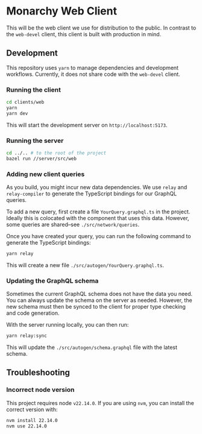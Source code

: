 # Monarchy Web Client

This will be the web client we use for distribution to the public. In contrast
to the `web-devel` client, this client is built with production in mind.


## Development

This repository uses `yarn` to manage dependencies and development workflows.
Currently, it does not share code with the `web-devel` client.

### Running the client

```bash
cd clients/web
yarn
yarn dev
```

This will start the development server on `http://localhost:5173`.

### Running the server

```bash
cd ../.. # to the root of the project
bazel run //server/src/web
```

### Adding new client queries

As you build, you might incur new data dependencies. We use `relay` and
`relay-compiler` to generate the TypeScript bindings for our GraphQL queries.

To add a new query, first create a file `YourQuery.graphql.ts` in the project.
Ideally this is colocated with the component that uses this data. However, some
queries are shared–see `./src/network/queries`.

Once you have created your query, you can run the following command to generate
the TypeScript bindings:

```bash
yarn relay
```

This will create a new file `./src/autogen/YourQuery.graphql.ts`.

### Updating the GraphQL schema

Sometimes the current GraphQL schema does not have the data you need. You
can always update the schema on the server as needed. However, the new schema
must then be synced to the client for proper type checking and code generation.

With the server running locally, you can then run:

```bash
yarn relay:sync
```

This will update the `./src/autogen/schema.graphql` file with the latest schema.

## Troubleshooting

### Incorrect node version

This project requires node `v22.14.0`. If you are using `nvm`, you can install
the correct version with:

```bash
nvm install 22.14.0
nvm use 22.14.0
```
